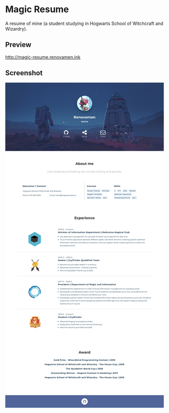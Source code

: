 # Magic Resume

A resume of mine (a student studying in Hogwarts School of Witchcraft and Wizardry).



## Preview

http://magic-resume.renovamen.ink



## Screenshot

![img](screenshot.jpg)
